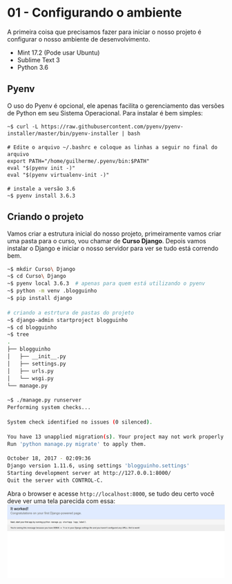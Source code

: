 # 01 - Configurando o ambiente
A primeira coisa que precisamos fazer para iniciar o nosso projeto é configurar o nosso ambiente de desenvolvimento.

* Mint 17.2 (Pode usar Ubuntu)
*  Sublime Text 3
* Python 3.6

## Pyenv
O uso do Pyenv é opcional, ele apenas facilita o gerenciamento das versões de Python em seu Sistema Operacional. Para instalar é bem simples:
```shell
~$ curl -L https://raw.githubusercontent.com/pyenv/pyenv-installer/master/bin/pyenv-installer | bash

# Edite o arquivo ~/.bashrc e coloque as linhas a seguir no final do arquivo
export PATH="/home/guilherme/.pyenv/bin:$PATH"
eval "$(pyenv init -)"
eval "$(pyenv virtualenv-init -)"

# instale a versão 3.6
~$ pyenv install 3.6.3
```

## Criando o projeto
Vamos criar a estrutura inicial do nosso projeto, primeiramente vamos criar uma pasta para o curso, vou chamar de **Curso Django**. Depois vamos instalar o Django e iniciar o nosso servidor para ver se tudo está correndo bem.

```sh
~$ mkdir Curso\ Django
~$ cd Curso\ Django
~$ pyenv local 3.6.3  # apenas para quem está utilizando o pyenv
~$ python -m venv .blogguinho
~$ pip install django

# criando a estrtura de pastas do projeto
~$ django-admin startproject blogguinho
~$ cd blogguinho
~$ tree
.
├── blogguinho
│   ├── __init__.py
│   ├── settings.py
│   ├── urls.py
│   └── wsgi.py
└── manage.py

~$ ./manage.py runserver
Performing system checks...

System check identified no issues (0 silenced).

You have 13 unapplied migration(s). Your project may not work properly until you apply the migrations for app(s): admin, auth, contenttypes, sessions.
Run 'python manage.py migrate' to apply them.

October 18, 2017 - 02:09:36
Django version 1.11.6, using settings 'blogguinho.settings'
Starting development server at http://127.0.0.1:8000/
Quit the server with CONTROL-C.
```
Abra o browser e acesse `http://localhost:8000`, se tudo deu certo você deve ver uma tela parecida com essa:
![](https://github.com/guicarvalho/django-os-primeiros-passos/blob/master/imagens/dj-localhost-first-time.png) 
